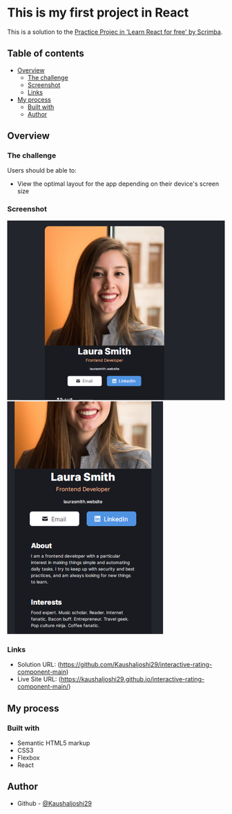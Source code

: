 # This is my first project in React

This is a solution to the [Practice Projec in 'Learn React for free' by Scrimba](https://scrimba.com/learn/learnreact). 

## Table of contents

- [Overview](#overview)
  - [The challenge](#the-challenge)
  - [Screenshot](#screenshot)
  - [Links](#links)
- [My process](#my-process)
  - [Built with](#built-with)
  - [Author](#author)


## Overview

### The challenge

Users should be able to:

- View the optimal layout for the app depending on their device's screen size

### Screenshot

![](./desktopSS.PNG)
![](./mobileSS.PNG)


### Links

- Solution URL: (https://github.com/Kaushaljoshi29/interactive-rating-component-main)
- Live Site URL: (https://kaushaljoshi29.github.io/interactive-rating-component-main/)

## My process

### Built with

- Semantic HTML5 markup
- CSS3
- Flexbox
- React

## Author

- Github - [@Kaushaljoshi29](https://github.com/Kaushaljoshi29?tab=repositories)
